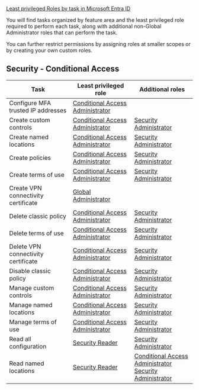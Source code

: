 [Least privileged Roles by task in Microsoft Entra ID](https://learn.microsoft.com/en-us/entra/identity/role-based-access-control/delegate-by-task)

You will find tasks organized by feature area and the least privileged role required to perform each task, along with additional non-Global Administrator roles that can perform the task.

You can further restrict permissions by assigning roles at smaller scopes or by creating your own custom roles.

## Security - Conditional Access

|Task|Least privileged role|Additional roles|
|---|---|---|
|Configure MFA trusted IP addresses|[Conditional Access Administrator](https://learn.microsoft.com/en-us/entra/identity/role-based-access-control/permissions-reference#conditional-access-administrator)||
|Create custom controls|[Conditional Access Administrator](https://learn.microsoft.com/en-us/entra/identity/role-based-access-control/permissions-reference#conditional-access-administrator)|[Security Administrator](https://learn.microsoft.com/en-us/entra/identity/role-based-access-control/permissions-reference#security-administrator)|
|Create named locations|[Conditional Access Administrator](https://learn.microsoft.com/en-us/entra/identity/role-based-access-control/permissions-reference#conditional-access-administrator)|[Security Administrator](https://learn.microsoft.com/en-us/entra/identity/role-based-access-control/permissions-reference#security-administrator)|
|Create policies|[Conditional Access Administrator](https://learn.microsoft.com/en-us/entra/identity/role-based-access-control/permissions-reference#conditional-access-administrator)|[Security Administrator](https://learn.microsoft.com/en-us/entra/identity/role-based-access-control/permissions-reference#security-administrator)|
|Create terms of use|[Conditional Access Administrator](https://learn.microsoft.com/en-us/entra/identity/role-based-access-control/permissions-reference#conditional-access-administrator)|[Security Administrator](https://learn.microsoft.com/en-us/entra/identity/role-based-access-control/permissions-reference#security-administrator)|
|Create VPN connectivity certificate|[Global Administrator](https://learn.microsoft.com/en-us/entra/identity/role-based-access-control/permissions-reference#global-administrator)||
|Delete classic policy|[Conditional Access Administrator](https://learn.microsoft.com/en-us/entra/identity/role-based-access-control/permissions-reference#conditional-access-administrator)|[Security Administrator](https://learn.microsoft.com/en-us/entra/identity/role-based-access-control/permissions-reference#security-administrator)|
|Delete terms of use|[Conditional Access Administrator](https://learn.microsoft.com/en-us/entra/identity/role-based-access-control/permissions-reference#conditional-access-administrator)|[Security Administrator](https://learn.microsoft.com/en-us/entra/identity/role-based-access-control/permissions-reference#security-administrator)|
|Delete VPN connectivity certificate|[Conditional Access Administrator](https://learn.microsoft.com/en-us/entra/identity/role-based-access-control/permissions-reference#conditional-access-administrator)|[Security Administrator](https://learn.microsoft.com/en-us/entra/identity/role-based-access-control/permissions-reference#security-administrator)|
|Disable classic policy|[Conditional Access Administrator](https://learn.microsoft.com/en-us/entra/identity/role-based-access-control/permissions-reference#conditional-access-administrator)|[Security Administrator](https://learn.microsoft.com/en-us/entra/identity/role-based-access-control/permissions-reference#security-administrator)|
|Manage custom controls|[Conditional Access Administrator](https://learn.microsoft.com/en-us/entra/identity/role-based-access-control/permissions-reference#conditional-access-administrator)|[Security Administrator](https://learn.microsoft.com/en-us/entra/identity/role-based-access-control/permissions-reference#security-administrator)|
|Manage named locations|[Conditional Access Administrator](https://learn.microsoft.com/en-us/entra/identity/role-based-access-control/permissions-reference#conditional-access-administrator)|[Security Administrator](https://learn.microsoft.com/en-us/entra/identity/role-based-access-control/permissions-reference#security-administrator)|
|Manage terms of use|[Conditional Access Administrator](https://learn.microsoft.com/en-us/entra/identity/role-based-access-control/permissions-reference#conditional-access-administrator)|[Security Administrator](https://learn.microsoft.com/en-us/entra/identity/role-based-access-control/permissions-reference#security-administrator)|
|Read all configuration|[Security Reader](https://learn.microsoft.com/en-us/entra/identity/role-based-access-control/permissions-reference#security-reader)|[Security Administrator](https://learn.microsoft.com/en-us/entra/identity/role-based-access-control/permissions-reference#security-administrator)|
|Read named locations|[Security Reader](https://learn.microsoft.com/en-us/entra/identity/role-based-access-control/permissions-reference#security-reader)|[Conditional Access Administrator](https://learn.microsoft.com/en-us/entra/identity/role-based-access-control/permissions-reference#conditional-access-administrator)  <br>[Security Administrator](https://learn.microsoft.com/en-us/entra/identity/role-based-access-control/permissions-reference#security-administrator)|
